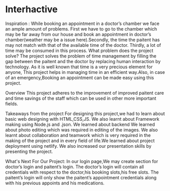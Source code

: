 # Interhactive

Inspiration :
	While booking an appointment in a doctor’s chamber we face an ample amount of problems. First we have to go to the chamber which may be far away from our house and book an appointment in doctor’s chamber(weather may be a issue here).Secondly, the time the paitent has may not match with that of the available time of the doctor. Thirdly, a lot of time may be consumed in this process.
What problem does the project solve?
	The project solves the problem of time management by filling the gap between the paitent and the doctor by replacing human interaction by technology. As it is well known that time is a very precious element for anyone, This project helps in managing time in an efficient way.Also, in case of an emergency,Booking an appointment can be made easy using this project.


Overview
	This project adheres to the improvement of improved paitent care and time savings of the staff which can be used in other more important fields.


 
Takeaways from the project
	For designing this project,we had to learn about basic web designing with HTML,CSS,JS. We also learnt about Framework making using Node.js and .json. We learned about backend We learned about photo editing which was required in editing of the images. We also learnt about collaboration and teamwork which is very required in the making of the project and in every field of life.We learned about project deployment using netlify. We also increased our presentation skills by presenting the project.


 
 What's Next For Our Project:
In our login page,We may create section for doctor’s login and paitent’s login. The doctor’s login will contain all credentials with respect to the doctor,his booking slots,his free slots. The paitent’s login will only show the paitent’s appointment credentials along with his previous appoints and his medications.
